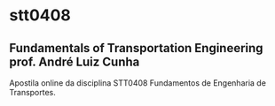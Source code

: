 # stt0408
Fundamentals of Transportation Engineering
prof. André Luiz Cunha
---

Apostila online da disciplina STT0408 Fundamentos de Engenharia de Transportes.
